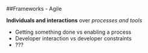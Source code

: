 ##Frameworks - Agile

**Individuals and interactions** over _processes and tools_

* Getting something done vs enabling a process
* Developer interaction vs developer constraints
* ???